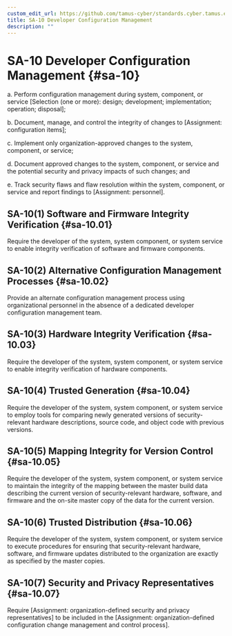 ```yaml
---
custom_edit_url: https://github.com/tamus-cyber/standards.cyber.tamus.edu/tree/main/content/tamus.edu/TAMUS_profile.xml
title: SA-10 Developer Configuration Management
description: ""
---
```


# SA-10 Developer Configuration Management {#sa-10}

a. Perform configuration management during system, component, or service [Selection (one or more): design; development; implementation; operation; disposal];

b. Document, manage, and control the integrity of changes to [Assignment: configuration items];

c. Implement only organization-approved changes to the system, component, or service;

d. Document approved changes to the system, component, or service and the potential security and privacy impacts of such changes; and

e. Track security flaws and flaw resolution within the system, component, or service and report findings to [Assignment: personnel].

## SA-10(1) Software and Firmware Integrity Verification {#sa-10.01}

Require the developer of the system, system component, or system service to enable integrity verification of software and firmware components.

## SA-10(2) Alternative Configuration Management Processes {#sa-10.02}

Provide an alternate configuration management process using organizational personnel in the absence of a dedicated developer configuration management team.

## SA-10(3) Hardware Integrity Verification {#sa-10.03}

Require the developer of the system, system component, or system service to enable integrity verification of hardware components.

## SA-10(4) Trusted Generation {#sa-10.04}

Require the developer of the system, system component, or system service to employ tools for comparing newly generated versions of security-relevant hardware descriptions, source code, and object code with previous versions.

## SA-10(5) Mapping Integrity for Version Control {#sa-10.05}

Require the developer of the system, system component, or system service to maintain the integrity of the mapping between the master build data describing the current version of security-relevant hardware, software, and firmware and the on-site master copy of the data for the current version.

## SA-10(6) Trusted Distribution {#sa-10.06}

Require the developer of the system, system component, or system service to execute procedures for ensuring that security-relevant hardware, software, and firmware updates distributed to the organization are exactly as specified by the master copies.

## SA-10(7) Security and Privacy Representatives {#sa-10.07}

Require [Assignment: organization-defined security and privacy representatives] to be included in the [Assignment: organization-defined configuration change management and control process].

